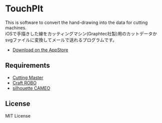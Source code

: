 TouchPlt
=================

This is software to convert the hand-drawing into the data for cutting machines.  
iOSで手描きした線をカッティングマシン(Graphtec社製)用のカットデータかsvgファイルに変換してメールで送れるプログラムです。

- [Download on the AppStore](https://itunes.apple.com/us/app/touchplt/id747405888?l=ja&ls=1&mt=8)

## Requirements
- [Cutting Master](http://www.graphteccorp.com/craftrobo/support/)
- [Craft ROBO](http://craftrobo.jp/)
- [silhouette CAMEO](http://silhouettejapan.jp/)

## License
MIT License
